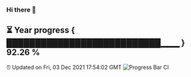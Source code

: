 ### Hi there 👋
⏳ Year progress { ███████████████████████████▁▁▁ } 92.26 %
---
⏰ Updated on Fri, 03 Dec 2021 17:54:02 GMT
![Progress Bar CI](https://github.com/liununu/liununu/workflows/Progress%20Bar%20CI/badge.svg)
